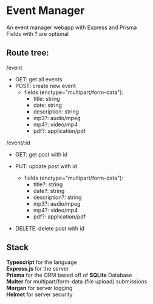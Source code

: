 # Event Manager

An event manager webapp with Express and Prisma\
Fields with ? are optional

## Route tree:
/event
* GET: get all events
* POST: create new event
    * fields (enctype="multipart/form-data"):
        * title: string
        * date: string
        * description: string
        * mp3?: audio/mpeg
        * mp4?: video/mp4
        * pdf?: application/pdf

/event/:id
* GET: get post with id
* PUT: update post with id
    * fields (enctype="multipart/form-data"):
        * title?: string
        * date?: string
        * description?: string
        * mp3?: audio/mpeg
        * mp4?: video/mp4
        * pdf?: application/pdf

* DELETE: delete post with id

## Stack
**Typescript** for the language\
**Express.js** for the server\
**Prisma** for the ORM based off of **SQLite** Database\
**Multer** for multipart/form-data (file upload) submissions\
**Morgan** for server logging\
**Helmet** for server security
